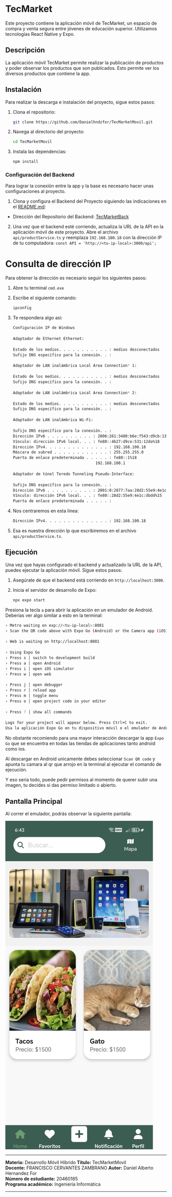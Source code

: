 # TecMarket

Este proyecto contiene la aplicación móvil de TecMarket, un espacio de compra y venta segura entre jóvenes de educación superior. Utilizamos tecnologías React Native y Expo.

## Descripción

La aplicación móvil TecMarket permite realizar la publicación de productos y poder observar los productos que son publicados. Esto permite ver los diversos productos que contiene la app.


## Instalación

Para realizar la descarga e instalación del proyecto, sigue estos pasos:

1. Clona el repositorio:
    ```bash
    git clone https://github.com/Danielhndzfor/TecMarketMovil.git
    ```

2. Navega al directorio del proyecto:
    ```bash
    cd TecMarketMovil
    ```

3. Instala las dependencias:
    ```bash
    npm install
    ```

### Configuración del Backend

Para lograr la conexión entre la app y la base es necesario hacer unas configuraciones al proyecto.

1. Clona y configura el Backend del Proyecto siguiendo las indicaciones en el [README.md](https://github.com/Danielhndzfor/TecMarketBack.git):

* Dirección del Repositorio del Backend: [TecMarketBack](https://github.com/Danielhndzfor/TecMarketBack.git)

2. Una vez que el backend esté corriendo, actualiza la URL de la API en la aplicación móvil de este proyecto. Abre el archivo `api/productService.ts` y reemplaza `192.168.100.18` con la dirección IP de tu computadora:
`const API = 'http://<tu-ip-local>:3000/api';`

# Consulta de dirección IP

Para obtener la dirección es necesario seguir los siguientes pasos:

1. Abre tu terminal `cmd.exe`

2. Escribe el siguiente comando:
    ```bash
    ipconfig
    ```

3. Te respondera algo asi:
    ```bash
    Configuración IP de Windows

    Adaptador de Ethernet Ethernet:

    Estado de los medios. . . . . . . . . . . : medios desconectados
    Sufijo DNS específico para la conexión. . :

    Adaptador de LAN inalámbrica Local Area Connection* 1:

    Estado de los medios. . . . . . . . . . . : medios desconectados
    Sufijo DNS específico para la conexión. . :

    Adaptador de LAN inalámbrica Local Area Connection* 2:

    Estado de los medios. . . . . . . . . . . : medios desconectados
    Sufijo DNS específico para la conexión. . :

    Adaptador de LAN inalámbrica Wi-Fi:

    Sufijo DNS específico para la conexión. . :
    Dirección IPv6 . . . . . . . . . . : 2806:261:3480:b6e:f543:d9cb:13a5:7dfc
    Vínculo: dirección IPv6 local. . . : fe80::4b27:d9ce:531:12da%18
    Dirección IPv4. . . . . . . . . . . . . . : 192.168.100.18
    Máscara de subred . . . . . . . . . . . . : 255.255.255.0
    Puerta de enlace predeterminada . . . . . : fe80::1%18
                                        192.168.100.1

    Adaptador de túnel Teredo Tunneling Pseudo-Interface:

    Sufijo DNS específico para la conexión. . :
    Dirección IPv6 . . . . . . . . . . : 2001:0:2877:7aa:28d2:55e9:4e1c:dbdd
    Vínculo: dirección IPv6 local. . . : fe80::28d2:55e9:4e1c:dbdd%15
    Puerta de enlace predeterminada . . . . . :
    ```

4. Nos centraremos en esta linea:
    ```bash
    Dirección IPv4. . . . . . . . . . . . . . : 192.168.100.18
    ```

5. Esa es nuestra dirección Ip que escribiremos en el archivo `api/productService.ts`.

## Ejecución

Una vez que hayas configurado el backend y actualizado la URL de la API, puedes ejecutar la aplicación móvil. Sigue estos pasos:

1. Asegúrate de que el backend está corriendo en `http://localhost:3000`.

2. Inicia el servidor de desarrollo de Expo:
    ```bash
    npx expo start
    ```

Presiona la tecla `a` para abrir la aplicación en un emulador de Android. Deberías ver algo similar a esto en la terminal:

```bash
› Metro waiting on exp://<tu-ip-local>:8081
› Scan the QR code above with Expo Go (Android) or the Camera app (iOS)

› Web is waiting on http://localhost:8081

› Using Expo Go
› Press s │ switch to development build
› Press a │ open Android
› Press i │ open iOS simulator
› Press w │ open web

› Press j │ open debugger
› Press r │ reload app
› Press m │ toggle menu
› Press o │ open project code in your editor

› Press ? │ show all commands

Logs for your project will appear below. Press Ctrl+C to exit.
Usa la aplicación Expo Go en tu dispositivo móvil o el emulador de Android para escanear el código QR que aparece en la terminal o en el navegador.
```

No obstante recomiendo para una mayor interacción descargar la app `Expo Go` que se encuentra en todas las tiendas de aplicaciones tanto android como ios.

Al descargar en Android unicamente debes seleccionar `Scan QR code` y apunta tu camara al qr que arrojo en la terminal al ejecutar el comando de ejecución.

Y eso seria todo, puede pedir permisos al momento de querer subir una imagen, tu decides si das permiso limitado o abierto.

## Pantalla Principal

Al correr el emulador, podrás observar la siguiente pantalla:

![imagen de pantalla principal](/assets/images/PantallaP.jpeg)

---

**Materia:** Desarrollo Móvil Híbrido
**Título:** TecMarketMovil  
**Docente:** FRANCISCO CERVANTES ZAMBRANO 
**Autor:** Daniel Alberto Hernandez For  
**Número de estudiante:** 20460185  
**Programa académico:** Ingeniería Informática  

---